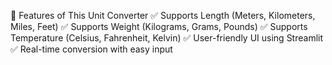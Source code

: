 🎯 Features of This Unit Converter
✅ Supports Length (Meters, Kilometers, Miles, Feet)
✅ Supports Weight (Kilograms, Grams, Pounds)
✅ Supports Temperature (Celsius, Fahrenheit, Kelvin)
✅ User-friendly UI using Streamlit
✅ Real-time conversion with easy input
